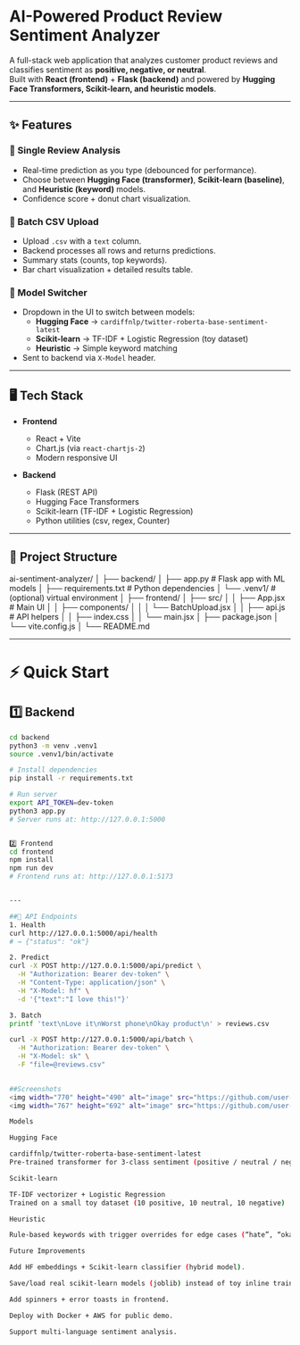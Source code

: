 # AI-Powered Product Review Sentiment Analyzer

A full-stack web application that analyzes customer product reviews and classifies sentiment as **positive, negative, or neutral**.  
Built with **React (frontend)** + **Flask (backend)** and powered by **Hugging Face Transformers, Scikit-learn, and heuristic models**.

---

## ✨ Features

### 🔹 Single Review Analysis
- Real-time prediction as you type (debounced for performance).
- Choose between **Hugging Face (transformer)**, **Scikit-learn (baseline)**, and **Heuristic (keyword)** models.
- Confidence score + donut chart visualization.

### 🔹 Batch CSV Upload
- Upload `.csv` with a `text` column.
- Backend processes all rows and returns predictions.
- Summary stats (counts, top keywords).
- Bar chart visualization + detailed results table.

### 🔹 Model Switcher
- Dropdown in the UI to switch between models:
  - **Hugging Face** → `cardiffnlp/twitter-roberta-base-sentiment-latest`
  - **Scikit-learn** → TF-IDF + Logistic Regression (toy dataset)
  - **Heuristic** → Simple keyword matching
- Sent to backend via `X-Model` header.

---

## 🖥️ Tech Stack

- **Frontend**
  - React + Vite
  - Chart.js (via `react-chartjs-2`)
  - Modern responsive UI

- **Backend**
  - Flask (REST API)
  - Hugging Face Transformers
  - Scikit-learn (TF-IDF + Logistic Regression)
  - Python utilities (csv, regex, Counter)

---

## 📂 Project Structure

ai-sentiment-analyzer/
│
├── backend/
│ ├── app.py # Flask app with ML models
│ ├── requirements.txt # Python dependencies
│ └── .venv1/ # (optional) virtual environment
│
├── frontend/
│ ├── src/
│ │ ├── App.jsx # Main UI
│ │ ├── components/
│ │ │ └── BatchUpload.jsx
│ │ ├── api.js # API helpers
│ │ ├── index.css
│ │ └── main.jsx
│ ├── package.json
│ └── vite.config.js
│
└── README.md



---

# ⚡ Quick Start

## 1️⃣ Backend

```bash
cd backend
python3 -m venv .venv1
source .venv1/bin/activate

# Install dependencies
pip install -r requirements.txt

# Run server
export API_TOKEN=dev-token
python3 app.py
# Server runs at: http://127.0.0.1:5000


2️⃣ Frontend
cd frontend
npm install
npm run dev
# Frontend runs at: http://127.0.0.1:5173


---

##🔗 API Endpoints
1. Health
curl http://127.0.0.1:5000/api/health
# → {"status": "ok"}

2. Predict
curl -X POST http://127.0.0.1:5000/api/predict \
  -H "Authorization: Bearer dev-token" \
  -H "Content-Type: application/json" \
  -H "X-Model: hf" \
  -d '{"text":"I love this!"}'

3. Batch
printf 'text\nLove it\nWorst phone\nOkay product\n' > reviews.csv

curl -X POST http://127.0.0.1:5000/api/batch \
  -H "Authorization: Bearer dev-token" \
  -H "X-Model: sk" \
  -F "file=@reviews.csv"
 

##Screenshots
<img width="770" height="490" alt="image" src="https://github.com/user-attachments/assets/dd3597d6-079e-4926-a480-4f7607411602" />
<img width="767" height="692" alt="image" src="https://github.com/user-attachments/assets/c18ca4a9-f56e-44fd-a439-8a8620bc5cf7" />

Models

Hugging Face

cardiffnlp/twitter-roberta-base-sentiment-latest
Pre-trained transformer for 3-class sentiment (positive / neutral / negative)

Scikit-learn

TF-IDF vectorizer + Logistic Regression
Trained on a small toy dataset (10 positive, 10 neutral, 10 negative)

Heuristic

Rule-based keywords with trigger overrides for edge cases (“hate”, “okay”, etc.)

Future Improvements

Add HF embeddings + Scikit-learn classifier (hybrid model).

Save/load real scikit-learn models (joblib) instead of toy inline training.

Add spinners + error toasts in frontend.

Deploy with Docker + AWS for public demo.

Support multi-language sentiment analysis.

